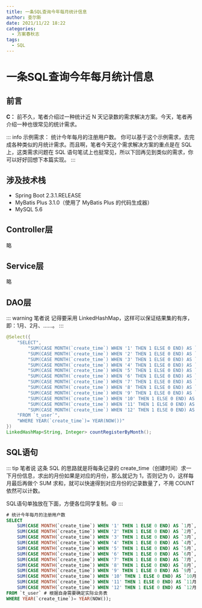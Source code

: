 ```yaml
---
title: 一条SQL查询今年每月统计信息
author: 查尔斯
date: 2021/11/22 18:22
categories:
  - 方案春秋志
tags:
  - SQL
---
```


# 一条SQL查询今年每月统计信息

## 前言

**C：** 前不久，笔者介绍过一种统计近 N 天记录数的需求解决方案。今天，笔者再介绍一种也很常见的统计需求。

::: info 示例需求： 统计今年每月的注册用户数。
你可以基于这个示例需求，去完成各种类似的月统计需求。而且啊，笔者今天这个需求解决方案的重点是在 SQL 上，这类需求问题在 SQL 语句笔试上也挺常见，所以下回再见到类似的需求，你可以好好回想下本篇实现。
:::

## 涉及技术栈

- Spring Boot 2.3.1.RELEASE
- MyBatis Plus 3.1.0（使用了 MyBatis Plus 的代码生成器）
- MySQL 5.6

## Controller层

略

## Service层

略

## DAO层

::: warning 笔者说
记得要采用 LinkedHashMap，这样可以保证结果集的有序，即：1月、2月、......。
:::

```java
@Select({
    "SELECT",
    	"SUM(CASE MONTH(`create_time`) WHEN '1' THEN 1 ELSE 0 END) AS `1月`,",
    	"SUM(CASE MONTH(`create_time`) WHEN '2' THEN 1 ELSE 0 END) AS `2月`,",
    	"SUM(CASE MONTH(`create_time`) WHEN '3' THEN 1 ELSE 0 END) AS `3月`,",
    	"SUM(CASE MONTH(`create_time`) WHEN '4' THEN 1 ELSE 0 END) AS `4月`,",
    	"SUM(CASE MONTH(`create_time`) WHEN '5' THEN 1 ELSE 0 END) AS `5月`,",
    	"SUM(CASE MONTH(`create_time`) WHEN '6' THEN 1 ELSE 0 END) AS `6月`,",
    	"SUM(CASE MONTH(`create_time`) WHEN '7' THEN 1 ELSE 0 END) AS `7月`,",
    	"SUM(CASE MONTH(`create_time`) WHEN '8' THEN 1 ELSE 0 END) AS `8月`,",
    	"SUM(CASE MONTH(`create_time`) WHEN '9' THEN 1 ELSE 0 END) AS `9月`,",
    	"SUM(CASE MONTH(`create_time`) WHEN '10' THEN 1 ELSE 0 END) AS `10月`,",
    	"SUM(CASE MONTH(`create_time`) WHEN '11' THEN 1 ELSE 0 END) AS `11月`,",
   		"SUM(CASE MONTH(`create_time`) WHEN '12' THEN 1 ELSE 0 END) AS `12月`,",
    "FROM `t_user`",
    "WHERE YEAR(`create_time`)= YEAR(NOW())"
})
LinkedHashMap<String, Integer> countRegisterByMonth();
```

## SQL语句

::: tip 笔者说
这条 SQL 的思路就是将每条记录的 create_time（创建时间）求一下月份信息，求出的月份如果是对应的月份，那么就记为 1，否则记为 0，这样每月最后再做个 SUM 求和，就可以快速得到对应月份的记录数量了，不用 COUNT 依然可以计数。

SQL语句单独放在下面，方便各位同学复制。:smile:
:::

```sql
# 统计今年每月的注册用户数
SELECT
	SUM(CASE MONTH(`create_time`) WHEN '1' THEN 1 ELSE 0 END) AS `1月`,
	SUM(CASE MONTH(`create_time`) WHEN '2' THEN 1 ELSE 0 END) AS `2月`,
	SUM(CASE MONTH(`create_time`) WHEN '3' THEN 1 ELSE 0 END) AS `3月`,
	SUM(CASE MONTH(`create_time`) WHEN '4' THEN 1 ELSE 0 END) AS `4月`,
	SUM(CASE MONTH(`create_time`) WHEN '5' THEN 1 ELSE 0 END) AS `5月`,
	SUM(CASE MONTH(`create_time`) WHEN '6' THEN 1 ELSE 0 END) AS `6月`,
	SUM(CASE MONTH(`create_time`) WHEN '7' THEN 1 ELSE 0 END) AS `7月`,
	SUM(CASE MONTH(`create_time`) WHEN '8' THEN 1 ELSE 0 END) AS `8月`,
	SUM(CASE MONTH(`create_time`) WHEN '9' THEN 1 ELSE 0 END) AS `9月`,
	SUM(CASE MONTH(`create_time`) WHEN '10' THEN 1 ELSE 0 END) AS `10月`,
	SUM(CASE MONTH(`create_time`) WHEN '11' THEN 1 ELSE 0 END) AS `11月`,
	SUM(CASE MONTH(`create_time`) WHEN '12' THEN 1 ELSE 0 END) AS `12月`
FROM `t_user` # 根据自身需要确定实际业务表
WHERE YEAR(`create_time`)= YEAR(NOW());
```
